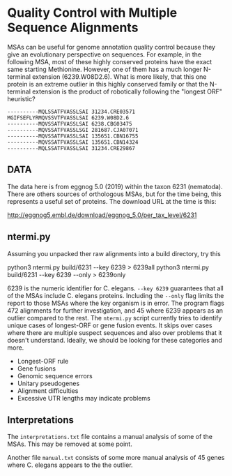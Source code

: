 Quality Control with Multiple Sequence Alignments
=================================================

MSAs can be useful for genome annotation quality control because they give an 
evolutionary perspective on sequences. For example, in the following MSA, most 
of these highly conserved proteins have the exact same starting Methionine. 
However, one of them has a much longer N-terminal extension (6239.W08D2.6). 
What is more likely, that this one protein is an extreme outlier in this highly 
conserved family or that the N-terminal extension is the product of robotically 
following the "longest ORF" heuristic?

```
----------MQLSSATFVASSLSAI 31234.CRE03571
MGIFSEFLYRMQVSSVTFVASSLSAI 6239.W08D2.6
----------MQVSSATFVASSLSAI 6238.CBG03475
----------MQVSSATFVASSLSGI 281687.CJA07071
----------MQVSSATFVASSLSAI 135651.CBN16755
----------MQVSSATFVASSLSAI 135651.CBN14324
----------MQLSSATFVASSLSAI 31234.CRE29867
```

## DATA ##

The data here is from eggnog 5.0 (2019) within the taxon 6231 (nematoda). There 
are others sources of orthologous MSAs, but for the time being, this represents 
a useful set of proteins. The download URL at the time is this:

http://eggnog5.embl.de/download/eggnog_5.0/per_tax_level/6231

## ntermi.py ##

Assuming you unpacked ther raw alignments into a build directory, try this

python3 ntermi.py build/6231 --key 6239 > 6239all
python3 ntermi.py build/6231 --key 6239 --only > 6239only

6239 is the numeric identifier for C. elegans. `--key 6239` guarantees that all 
of the MSAs include C. elegans proteins. Including the `--only` flag limits the 
report to those MSAs where the key organism is in error. The program flags 472 
alignments for further investigation, and 45 where 6239 appears as an outlier 
compared to the rest. The `ntermi.py` script currently tries to identify unique 
cases of longest-ORF or gene fusion events. It skips over cases where there are 
multiple suspect sequences and also over problems that it doesn't understand. 
Ideally, we should be looking for these categories and more.

+ Longest-ORF rule
+ Gene fusions
+ Genomic sequence errors
+ Unitary pseudogenes
+ Alignment difficulties
+ Excessive UTR lengths may indicate problems

## Interpretations ##

The `interpretations.txt` file contains a manual analysis of some of the MSAs. 
This may be removed at some point.

Another file `manual.txt` consists of some more manual analysis of 45 genes
where C. elegans appears to the the outlier.
